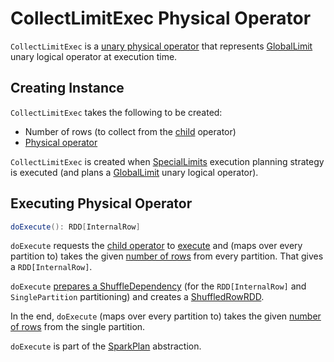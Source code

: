 # CollectLimitExec Physical Operator

`CollectLimitExec` is a [unary physical operator](LimitExec.md) that represents [GlobalLimit](../logical-operators/GlobalLimit.md) unary logical operator at execution time.

## Creating Instance

`CollectLimitExec` takes the following to be created:

* <span id="limit"> Number of rows (to collect from the [child](#child) operator)
* <span id="child"> [Physical operator](SparkPlan.md)

`CollectLimitExec` is created when [SpecialLimits](../execution-planning-strategies/SpecialLimits.md) execution planning strategy is executed (and plans a [GlobalLimit](../logical-operators/GlobalLimit.md) unary logical operator).

## <span id="doExecute"> Executing Physical Operator

```scala
doExecute(): RDD[InternalRow]
```

`doExecute` requests the [child operator](#child) to [execute](SparkPlan.md#execute) and (maps over every partition to) takes the given [number of rows](#limit) from every partition. That gives a `RDD[InternalRow]`.

`doExecute` [prepares a ShuffleDependency](ShuffleExchangeExec.md#prepareShuffleDependency) (for the `RDD[InternalRow]` and `SinglePartition` partitioning) and creates a [ShuffledRowRDD](../ShuffledRowRDD.md).

In the end, `doExecute` (maps over every partition to) takes the given [number of rows](#limit) from the single partition.

`doExecute` is part of the [SparkPlan](SparkPlan.md#doExecute) abstraction.
